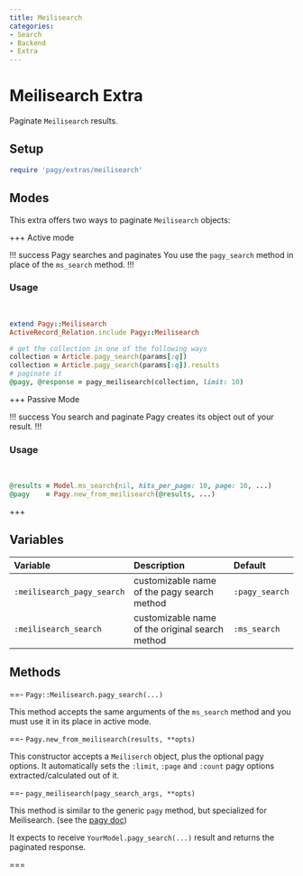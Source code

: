 ```yaml
---
title: Meilisearch
categories:
- Search
- Backend
- Extra
---
```


# Meilisearch Extra

Paginate `Meilisearch` results.

## Setup

```ruby pagy.rb (initializer)
require 'pagy/extras/meilisearch'
```

## Modes

This extra offers two ways to paginate `Meilisearch` objects:

+++ Active mode

!!! success Pagy searches and paginates
You use the `pagy_search` method in place of the `ms_search` method.
!!!

### Usage

<br>

```ruby Model
extend Pagy::Meilisearch
ActiveRecord_Relation.include Pagy::Meilisearch  
```

```ruby Controller (pagy_search)
# get the collection in one of the following ways
collection = Article.pagy_search(params[:q])
collection = Article.pagy_search(params[:q]).results
# paginate it
@pagy, @response = pagy_meilisearch(collection, limit: 10)
```

+++ Passive Mode

!!! success You search and paginate
Pagy creates its object out of your result.
!!!

### Usage

<br>

```ruby Controller (Search)
@results = Model.ms_search(nil, hits_per_page: 10, page: 10, ...)
@pagy    = Pagy.new_from_meilisearch(@results, ...)
```

+++

## Variables

| Variable                   | Description                                     | Default        |
|:---------------------------|:------------------------------------------------|:---------------|
| `:meilisearch_pagy_search` | customizable name of the pagy search method     | `:pagy_search` | 
| `:meilisearch_search`      | customizable name of the original search method | `:ms_search`   | 

## Methods

==- `Pagy::Meilisearch.pagy_search(...)`

This method accepts the same arguments of the `ms_search` method and you must use it in its place in active mode.

==- `Pagy.new_from_meilisearch(results, **opts)`

This constructor accepts a `Meiliserch` object, plus the optional pagy options. It automatically sets the `:limit`, `:page`
and `:count` pagy options extracted/calculated out of it.

==- `pagy_meilisearch(pagy_search_args, **opts)`

This method is similar to the generic `pagy` method, but specialized for Meilisearch. (see
the [pagy doc](/docs/api/backend.md#pagy-collection-opts-nil))

It expects to receive `YourModel.pagy_search(...)` result and returns the paginated response.

===
